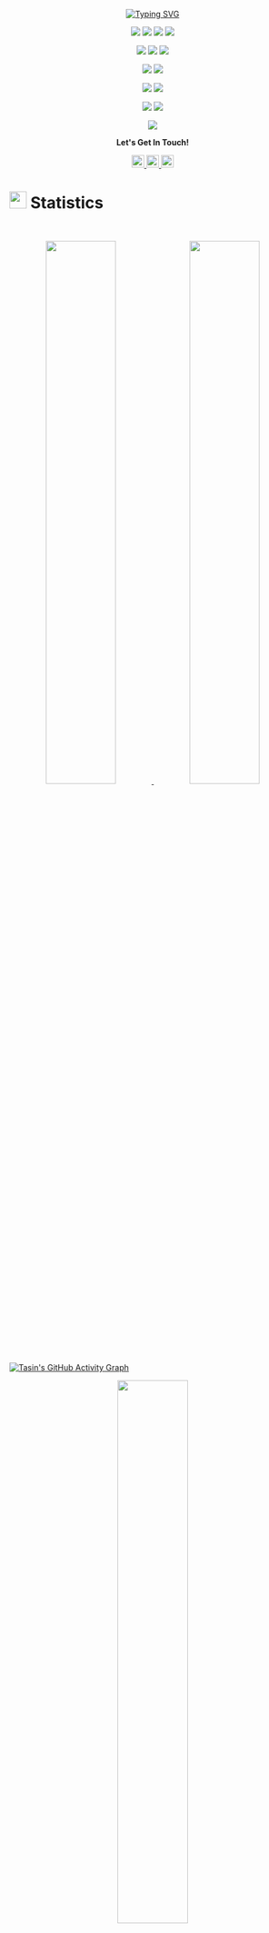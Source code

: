 <p align="center">
  <a href="https://git.io/typing-svg"><img src="https://readme-typing-svg.herokuapp.com?font=Fira+Code&pause=1000&color=FF1CDB&center=true&vCenter=true&width=500&lines=Hi%2C+I'm+Tasin;I+Love+Learning;I+Love+Web+Development;I+Love+Machine+Learning" alt="Typing SVG" /></a>
</p>

<!-- <p>
<div align="center" target="_blank">
  <img src="https://img.shields.io/twitter/follow/LeonardTorrin?style=social">
  <img src="https://img.shields.io/github/followers/torrinworx?style=social">
  <a href="https://www.youtube.com/c/ThisCozyStudio" target="_blank">
    <img src="https://img.shields.io/youtube/channel/subscribers/UCARiKfuoSghM6DeieqWylYQ?style=social">
  </a>
</div>
</p> -->

<!-- Languages -->
<p>
<div align="center">
  <img src="https://img.shields.io/badge/Python-3776AB?style=flat&logo=python&logoColor=ffdd54">
  <img src="https://img.shields.io/badge/JavaScript-F7DF1E.svg?style=flat&logo=javascript&logoColor=FFFFFF">
  <img src="https://img.shields.io/badge/HTML5-E34F26.svg?style=flat&logo=html5&logoColor=white">
  <img src="https://img.shields.io/badge/CSS3-1572B6.svg?style=flat&logo=CSS3&logoColor=white">
</div>
</p>
<!-- Languages -->

<!-- Frameworks -->
<p>
<div align="center">
  <img src="https://img.shields.io/badge/Django-092E20.svg?style=flat&logo=django&logoColor=white">
	<img src="https://img.shields.io/badge/Flask-white.svg?style=flat&logo=flask&logoColor=000000">
  <img src="https://img.shields.io/badge/LaTex-FFFFFF.svg?style=flat&logo=latex&logoColor=008080">
<!--   <img src="https://img.shields.io/badge/LaTex-008080.svg?style=flat&logo=latex&logoColor=FFFFFF"> -->
</div>
</p>
<!-- Frameworks -->

<!-- IDEs -->
<p>
<div align="center">
	<img src="https://img.shields.io/badge/PyCharm-white.svg?style=flat&logo=pycharm&logoColor=black">
  <img src="https://img.shields.io/badge/VS%20Code-007ACC.svg?style=flat&logo=visualstudiocode&logoColor=white">
</div>
</p>
<!-- IDEs -->

<!-- Operating Systems -->
<p>
<div align="center">
	<img src="https://img.shields.io/badge/Windows-0078D6.svg?style=flat&logo=windows&logoColor=white">
  <img src="https://img.shields.io/badge/Linux-FCC624.svg?style=flat&logo=linux&logoColor=black">
</div>
</p>
<!-- Operating Systems -->

<!-- Git -->
<p>
<div align="center">
	<img src="https://img.shields.io/badge/Git-F05032.svg?style=flat&logo=git&logoColor=white">
  <img src="https://img.shields.io/badge/GitHub-181717.svg?style=flat&logo=github&logoColor=white">
</div>
</p>
<!-- Git -->

<!-- Databases -->
<p>
<div align="center">
	<img src="https://img.shields.io/badge/MySQL-4479A1.svg?style=flat&logo=mysql&logoColor=black">
</div>
</p>
<!-- Databases -->

<!-- Contact -->
<p align="center"><b>Let's Get In Touch!</b></p>

<!-- <p align="center">
  <a href="https://git.io/typing-svg"><img src="https://readme-typing-svg.herokuapp.com?font=Fira+Code&pause=1000&color=FF1CDB&center=true&vCenter=true&repeat=false&width=500&lines=Contact+Me" alt="Typing SVG" /></a>
</p> -->

<p>
<div align="center">
	<a href="#" rel="nofollow" target="_blank">
	 	<img alt="Tasin's Discord" width="22px" src="https://raw.githubusercontent.com/peterthehan/peterthehan/master/assets/discord.svg" 
		     style="max-width: 100%;">
	</a>
	<a href="#" rel="nofollow" target="_blank">
  		<img alt=" Tasin's Twitter" width="22px" src="https://raw.githubusercontent.com/peterthehan/peterthehan/master/assets/twitter.svg" 
		     style="max-width: 100%;">
	</a>
	<a href="https://www.linkedin.com/in/tasinms/" rel="nofollow" target="_blank">
  		<img alt="Tasin's LinkedIn" width="22px" src="https://raw.githubusercontent.com/peterthehan/peterthehan/master/assets/linkedin.svg" 
				style="max-width: 100%;">
	</a>
</div>
</p>
<!-- Contact -->

<!-- Statistics -->
# <img src="https://media0.giphy.com/media/v1.Y2lkPTc5MGI3NjExMzhmZTUzNDkwMDFlNjBmMmRiZTdmOGJkMzU4YWRkZjBiMWVkMGE2YSZjdD1z/cj87CxfRtrUifF3Ryk/giphy.gif" width="30"> Statistics

<!-- Github Stats -->
<br/>
<p align="center">
  <a href="https://www.linkedin.com/in/tasinms/">
    <img width="49.5%" src="https://github-readme-stats.vercel.app/api?username=tasinms&show_icons=true&include_all_commits=true&theme=radical&hide_border=true">
    <img width="49.5%" src="https://github-readme-streak-stats.herokuapp.com/?user=tasinms&theme=radical&hide_border=true">
  </a>
</p>
<br>

<!-- Graph -->
[![Tasin's GitHub Activity Graph](https://github-readme-activity-graph.cyclic.app/graph?username=tasinms&theme=redical)](https://github.com/ashutosh00710/github-readme-activity-graph)

<!-- Most Used Languages -->
<p align="center">
  <a href="https://www.linkedin.com/in/tasinms/">
    <img width="49.5%" src="https://github-readme-stats.vercel.app/api/top-langs/?username=tasinms&theme=radical&bg_color=141321&hide_border=true&include_all_commits=true&count_private=true&layout=compact">
  </a>
</p>

<!-- Profile Visits -->
<p align="center"><img src="https://profile-counter.glitch.me/{tasinms}/count.svg"></p>
<!-- Statistics -->

<!-- Ongoing Projects -->
# <img src="https://media4.giphy.com/media/v1.Y2lkPTc5MGI3NjExMTU2ZmM5NmY2MzVlZDAwMDlmZWIyNTQ0YjNlYTMwN2U0OGFlMjJlZCZjdD1z/WFZvB7VIXBgiz3oDXE/giphy.gif" width="30"> Ongoing Projects
<ul>
	<li><i><a href="#">Dataset Creation</a></i><ul><li>Creating a Dataset of Movie Box Office Numbers using Python's BeautifulSoup Library</li></ul></li>
<!-- 	<li><i><a href="https://github.com/torrinworx/Blend_My_NFTs">Blend_My_NFTs</a></i> :<ul><li>A Blender add-on that makes creating a 3D NFT collection easy! Generate thousands of 3D models, animations, or images with this simple add-on. (Released)</li></ul></li>
	<li><i><a href="https://www.thiscozystudio.com/">ThisCozyStudio.com (SAS)</a></i> :<ul><li>A website that enables easy cloud rendering and NFT minting and storage from the web or withing Blender using our Cozy API. (Yet to be released)</li></ul></li>
	<li><i>A possible standard system for implementing AI models into Blender and other 3D model software. Just a thought.</i></li> -->
</ul>
<!-- Ongoing Projects -->

<!-- About Me -->
# <img src="https://user-images.githubusercontent.com/82110564/189553856-2e7f8f30-80b4-484f-bfaa-9e5eb10f24e5.gif" width="30"> About Me

Under Contruction 🚧

<!-- About Me -->
